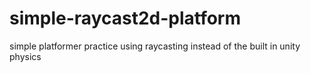# simple-raycast2d-platform
simple platformer practice using raycasting instead of the built in unity physics
